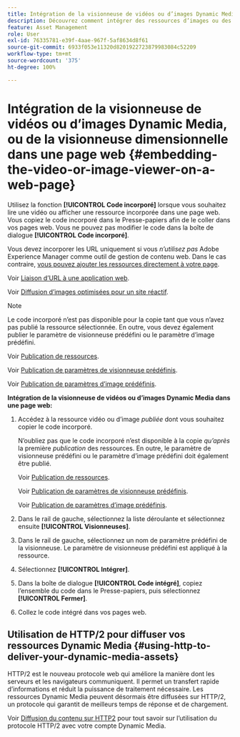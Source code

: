 ```yaml
---
title: Intégration de la visionneuse de vidéos ou d’images Dynamic Media dans une page web
description: Découvrez comment intégrer des ressources d’images ou des vidéos Dynamic Media dans une page web.
feature: Asset Management
role: User
exl-id: 76335781-e39f-4aae-967f-5af8634d8f61
source-git-commit: 6933f053e11320d8201922723879983084c52209
workflow-type: tm+mt
source-wordcount: '375'
ht-degree: 100%

---
```


# Intégration de la visionneuse de vidéos ou d’images Dynamic Media, ou de la visionneuse dimensionnelle dans une page web {#embedding-the-video-or-image-viewer-on-a-web-page}

Utilisez la fonction **[!UICONTROL Code incorporé]** lorsque vous souhaitez lire une vidéo ou afficher une ressource incorporée dans une page web. Vous copiez le code incorporé dans le Presse-papiers afin de le coller dans vos pages web. Vous ne pouvez pas modifier le code dans la boîte de dialogue **[!UICONTROL Code incorporé]**.

Vous devez incorporer les URL uniquement si vous _n’utilisez pas_ Adobe Experience Manager comme outil de gestion de contenu web. Dans le cas contraire, [vous pouvez ajouter les ressources directement à votre page](adding-dynamic-media-assets-to-pages.md).

Voir [Liaison d’URL à une application web](linking-urls-to-yourwebapplication.md).

Voir [Diffusion d’images optimisées pour un site réactif](responsive-site.md).

>[!NOTE]
>
>Le code incorporé n’est pas disponible pour la copie tant que vous n’avez pas publié la ressource sélectionnée. En outre, vous devez également publier le paramètre de visionneuse prédéfini ou le paramètre d’image prédéfini.
>
>Voir [Publication de ressources](publishing-dynamicmedia-assets.md).
>
>Voir [Publication de paramètres de visionneuse prédéfinis](managing-viewer-presets.md#publishing-viewer-presets).
>
>Voir [Publication de paramètres d’image prédéfinis](managing-image-presets.md#publishing-image-presets).

**Intégration de la visionneuse de vidéos ou d’images Dynamic Media dans une page web:**

1. Accédez à la ressource vidéo ou d’image *publiée* dont vous souhaitez copier le code incorporé.

   N’oubliez pas que le code incorporé n’est disponible à la copie *qu’après* la première *publication* des ressources. En outre, le paramètre de visionneuse prédéfini ou le paramètre d’image prédéfini doit également être publié.

   Voir [Publication de ressources](publishing-dynamicmedia-assets.md).

   Voir [Publication de paramètres de visionneuse prédéfinis](managing-viewer-presets.md#publishing-viewer-presets).

   Voir [Publication de paramètres d’image prédéfinis](managing-image-presets.md#publishing-image-presets).

1. Dans le rail de gauche, sélectionnez la liste déroulante et sélectionnez ensuite **[!UICONTROL Visionneuses]**.
1. Dans le rail de gauche, sélectionnez un nom de paramètre prédéfini de la visionneuse. Le paramètre de visionneuse prédéfini est appliqué à la ressource.
1. Sélectionnez **[!UICONTROL Intégrer]**.
1. Dans la boîte de dialogue **[!UICONTROL Code intégré]**, copiez l’ensemble du code dans le Presse-papiers, puis sélectionnez **[!UICONTROL Fermer]**.
1. Collez le code intégré dans vos pages web.

## Utilisation de HTTP/2 pour diffuser vos ressources Dynamic Media {#using-http-to-deliver-your-dynamic-media-assets}

HTTP/2 est le nouveau protocole web qui améliore la manière dont les serveurs et les navigateurs communiquent. Il permet un transfert rapide d’informations et réduit la puissance de traitement nécessaire. Les ressources Dynamic Media peuvent désormais être diffusées sur HTTP/2, un protocole qui garantit de meilleurs temps de réponse et de chargement.

Voir [Diffusion du contenu sur HTTP2](http2faq.md) pour tout savoir sur l’utilisation du protocole HTTP/2 avec votre compte Dynamic Media.
